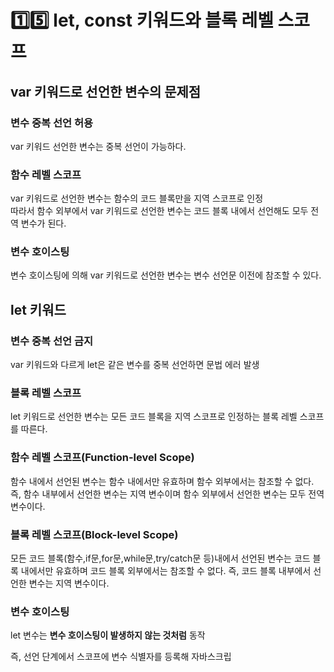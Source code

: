 # 1️⃣5️⃣ let, const 키워드와 블록 레벨 스코프

## var 키워드로 선언한 변수의 문제점

### 변수 중복 선언 허용

var 키워드 선언한 변수는 중복 선언이 가능하다.

### 함수 레벨 스코프

var 키워드로 선언한 변수는 함수의 코드 블록만을 지역 스코프로 인정</br>
따라서 함수 외부에서 var 키워드로 선언한 변수는 코드 블록 내에서 선언해도 모두 전역 변수가 된다.

### 변수 호이스팅

변수 호이스팅에 의해 var 키워드로 선언한 변수는 변수 선언문 이전에 참조할 수 있다.

## let 키워드

### 변수 중복 선언 금지

var 키워드와 다르게 let은 같은 변수를 중복 선언하면 문법 에러 발생

### 블록 레벨 스코프

let 키워드로 선언한 변수는 모든 코드 블록을 지역 스코프로 인정하는 블록 레벨 스코프를 따른다.

### 함수 레벨 스코프(Function-level Scope)

함수 내에서 선언된 변수는 함수 내에서만 유효하며 함수 외부에서는 참조할 수 없다. 즉, 함수 내부에서 선언한 변수는 지역 변수이며 함수 외부에서 선언한 변수는 모두 전역 변수이다.

### 블록 레벨 스코프(Block-level Scope)

모든 코드 블록(함수,if문,for문,while문,try/catch문 등)내에서 선언된 변수는 코드 블록 내에서만 유효하며 코드 블록 외부에서는 참조할 수 없다. 즉, 코드 블록 내부에서 선언한 변수는 지역 변수이다.

### 변수 호이스팅

let 변수는 **변수 호이스팅이 발생하지 않는 것처럼** 동작

즉, 선언 단계에서 스코프에 변수 식별자를 등록해 자바스크립
